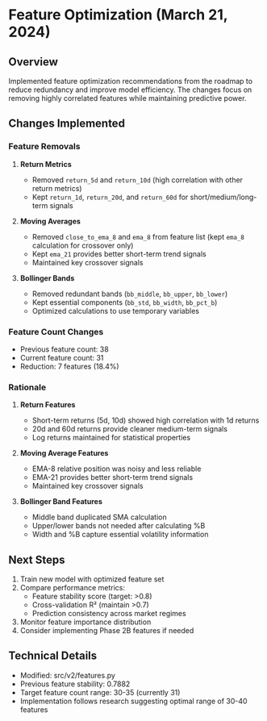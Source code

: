 # Feature Optimization (March 21, 2024)

## Overview
Implemented feature optimization recommendations from the roadmap to reduce redundancy and improve model efficiency. The changes focus on removing highly correlated features while maintaining predictive power.

## Changes Implemented

### Feature Removals
1. **Return Metrics**
   - Removed `return_5d` and `return_10d` (high correlation with other return metrics)
   - Kept `return_1d`, `return_20d`, and `return_60d` for short/medium/long-term signals

2. **Moving Averages**
   - Removed `close_to_ema_8` and `ema_8` from feature list (kept `ema_8` calculation for crossover only)
   - Kept `ema_21` provides better short-term trend signals
   - Maintained key crossover signals

3. **Bollinger Bands**
   - Removed redundant bands (`bb_middle`, `bb_upper`, `bb_lower`)
   - Kept essential components (`bb_std`, `bb_width`, `bb_pct_b`)
   - Optimized calculations to use temporary variables

### Feature Count Changes
- Previous feature count: 38
- Current feature count: 31
- Reduction: 7 features (18.4%)

### Rationale
1. **Return Features**
   - Short-term returns (5d, 10d) showed high correlation with 1d returns
   - 20d and 60d returns provide cleaner medium-term signals
   - Log returns maintained for statistical properties

2. **Moving Average Features**
   - EMA-8 relative position was noisy and less reliable
   - EMA-21 provides better short-term trend signals
   - Maintained key crossover signals

3. **Bollinger Band Features**
   - Middle band duplicated SMA calculation
   - Upper/lower bands not needed after calculating %B
   - Width and %B capture essential volatility information

## Next Steps
1. Train new model with optimized feature set
2. Compare performance metrics:
   - Feature stability score (target: >0.8)
   - Cross-validation R² (maintain >0.7)
   - Prediction consistency across market regimes
3. Monitor feature importance distribution
4. Consider implementing Phase 2B features if needed

## Technical Details
- Modified: src/v2/features.py
- Previous feature stability: 0.7882
- Target feature count range: 30-35 (currently 31)
- Implementation follows research suggesting optimal range of 30-40 features 